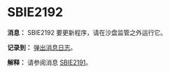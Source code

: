 # SBIE2192

**消息：** SBIE2192 要更新程序，请在沙盘监管之外运行它。

**记录到：** [弹出消息日志](PopupMessageLog.md)。

**解释：** 请参阅消息 [SBIE2191](SBIE2191.md)。
